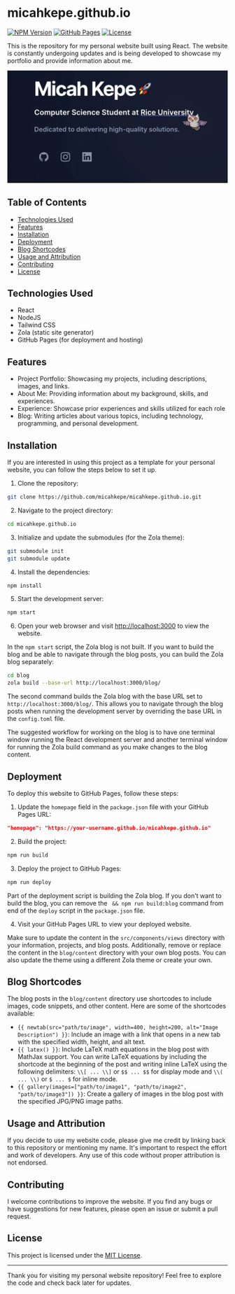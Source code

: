 # micahkepe.github.io

[![NPM Version](https://img.shields.io/npm/v/react)](https://www.npmjs.com/package/react)
[![GitHub Pages](https://img.shields.io/badge/deployed%20to-GitHub%20Pages-brightgreen)](https://micahkepe.github.io/)
[![License](https://img.shields.io/github/license/micahkepe/micahkepe.github.io)](LICENSE)

This is the repository for my personal website built using React. The website is constantly undergoing updates and is being developed to showcase my portfolio and provide information about me.

![Website Screenshot](/public/assets/personal-website.webp)

## Table of Contents

- [Technologies Used](#technologies-used)
- [Features](#features)
- [Installation](#installation)
- [Deployment](#deployment)
- [Blog Shortcodes](#blog-shortcodes)
- [Usage and Attribution](#usage-and-attribution)
- [Contributing](#contributing)
- [License](#license)

## Technologies Used

- React
- NodeJS
- Tailwind CSS
- Zola (static site generator)
- GitHub Pages (for deployment and hosting)

## Features

- Project Portfolio: Showcasing my projects, including descriptions, images, and links.
- About Me: Providing information about my background, skills, and experiences.
- Experience: Showcase prior experiences and skills utilized for each role
- Blog: Writing articles about various topics, including technology, programming, and personal development.

## Installation

If you are interested in using this project as a template for your personal website, you can follow the steps below to set it up.

1. Clone the repository:

```bash
git clone https://github.com/micahkepe/micahkepe.github.io.git
```

2. Navigate to the project directory:

```bash
cd micahkepe.github.io
```

3. Initialize and update the submodules (for the Zola theme):

```bash
git submodule init
git submodule update
```

4. Install the dependencies:

```bash
npm install
```

5. Start the development server:

```bash
npm start
```

6. Open your web browser and visit [http://localhost:3000](http://localhost:3000) to view the website.

In the `npm start` script, the Zola blog is not built. If you want to build the blog and be able to navigate through the blog posts, you can build the Zola blog separately:

```bash
cd blog
zola build --base-url http://localhost:3000/blog/
```

The second command builds the Zola blog with the base URL set to `http://localhost:3000/blog/`. This allows you to navigate through the blog posts when running the development server by overriding the base URL in the `config.toml` file.

The suggested workflow for working on the blog is to have one terminal window running the React development server and another terminal window for running the Zola build command as you make changes to the blog content.

## Deployment

To deploy this website to GitHub Pages, follow these steps:

1. Update the `homepage` field in the `package.json` file with your GitHub Pages URL:

```json
"homepage": "https://your-username.github.io/micahkepe.github.io"
```

2. Build the project:

```bash
npm run build
```

3. Deploy the project to GitHub Pages:

```bash
npm run deploy
```

Part of the deployment script is building the Zola blog. If you don't want to build the blog, you can remove the ` && npm run build:blog` command from end of the `deploy` script in the `package.json` file.

4. Visit your GitHub Pages URL to view your deployed website.

Make sure to update the content in the `src/components/views` directory with your information, projects, and blog posts. Additionally, remove or replace the content in the `blog/content` directory with your own blog posts. You can also update the theme using a different Zola theme or create your own.

## Blog Shortcodes

The blog posts in the `blog/content` directory use shortcodes to include images, code snippets, and other content. Here are some of the shortcodes available:

- `{{ newtab(src="path/to/image", width=400, height=200, alt="Image Description") }}`: Include an image with a link that opens in a new tab with the specified width, height, and alt text.
- `{{ latex() }}`: Include LaTeX math equations in the blog post with MathJax support. You can write LaTeX equations by including the shortcode at the beginning of the post and writing inline LaTeX using the following delimiters: `\\[ ... \\]` or `$$ ... $$` for display mode and `\\( ... \\)` or `$ ... $` for inline mode.
- `{{ gallery(images=["path/to/image1", "path/to/image2", "path/to/image3"]) }}`: Create a gallery of images in the blog post with the specified JPG/PNG image paths.

## Usage and Attribution

If you decide to use my website code, please give me credit by linking back to this repository or mentioning my name. It's important to respect the effort and work of developers. Any use of this code without proper attribution is not endorsed.

## Contributing

I welcome contributions to improve the website. If you find any bugs or have suggestions for new features, please open an issue or submit a pull request.

## License

This project is licensed under the [MIT License](LICENSE).

---

Thank you for visiting my personal website repository! Feel free to explore the code and check back later for updates.
